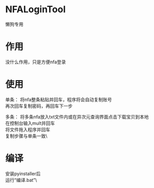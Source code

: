 # NFALoginTool
懒狗专用

# 作用
没什么作用，只是方便nfa登录

# 使用
单条：
将nfa整条粘贴并回车，程序将会自动复制账号\
再次回车复制密码，再回车下一步

多条：
将多条nfa放入txt文件内或在异次元查询界面点击下载宝贝到本地\
在控制台输入mult并回车\
将文件拖入程序并回车\
复制步骤与单条一致\

# 编译
安装pyinstaller后\
运行“编译.bat”\

